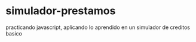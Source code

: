 # simulador-prestamos
practicando javascript, aplicando lo aprendido en un simulador de creditos basico
